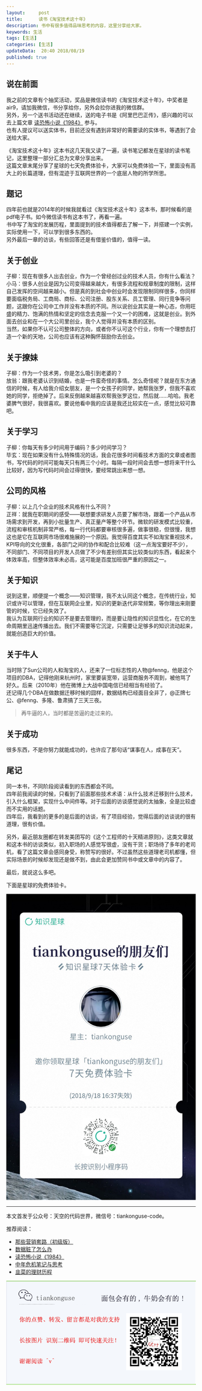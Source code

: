 ```yaml
---   
layout:     post  
title:      读书《淘宝技术这十年》
description: 书中有很多值得品味思考的内容，这里分享给大家。      
keywords: 生活 
tags: [生活]  
categories: [生活]  
updateData:  20:40 2018/08/19   
published: true   
---  
```



## 说在前面


我之前的文章有个抽奖活动，奖品是微信读书的《淘宝技术这十年》，中奖者是air9，请加我微信，书分享给你，另外会拉你进我的微信群。  
另外，另一个送书活动还在继续，送的电子书是《阿里巴巴正传》，感兴趣的可以去上篇文章 [读恐怖小说《1984》](https://mp.weixin.qq.com/s/q7HL5o_R5cqJc0b9Ll7EMw) 参与。  
也有人提议可以送实体书，目前还没有遇到非常好的需要读的实体书，等遇到了会送给大家。  


《淘宝技术这十年》这本书这几天我又读了一遍，读书笔记都发在星球的读书笔记，这里整理一部分汇总为文章分享出来。  
这篇文章末尾分享了星球的七天免费体验卡，大家可以免费体验一下，里面没有高大上的长篇道理，但有混迹于互联网世界的一个底层人物的所学所思。  


## 题记  


四年前也就是2014年的时候我就看过《淘宝技术这十年》这本书，那时候看的是pdf电子书。如今微信读书有这本书了，再看一遍。  
书中写了淘宝的发展历程，里面提到的技术值得都去了解一下，并搭建一个实例，实际使用一下，可以学到很多东西的。  
另外最后一章的访谈，有些回答还是有借鉴价值的，值得一读。  


## 关于创业  


子柳：现在有很多人出去创业，作为一个曾经创过业的技术人员，你有什么看法？  
小马：很多人创业是因为公司变得越来越大，有很多流程和规章制度的限制，这样自己发挥的空间越来越小。但是真的到社会中创业时会发现限制同样很多，你同样要面临税务局、工商局、商标、公司注册、股东关系、员工管理、同行竞争等问题，这跟你在公司中工作并没有本质的不同。所以说创业其实是一种心态，你用旺盛的精力、饱满的热情和坚定的信念去克服一个又一个的困难，这就是创业。到外面去创业和在一个大公司里创业，我个人觉得并没有本质的区别。  
当然，如果你不认可公司整体的方向，或者你不认可这个行业，你有一个理想去打造一个新的天地，公司也应该有这种胸怀鼓励你去创业。  


## 关于撩妹  


子柳：作为一个技术男，你是怎么吸引到老婆的？  
放翁：跟我老婆认识到结婚，也是一件蛮奇怪的事情。怎么奇怪呢？就是在东方通信的时候，有人给我介绍女朋友，是一个女孩子的同学，她帮我张罗，但我不喜欢她的同学，拒绝掉了。后来反倒越来越喜欢帮我张罗这位，然后就……哈哈。我老婆脾气很好，我很喜欢。要说他看中我的应该是我还比较实在一点，感觉比较可靠吧。  


## 关于学习  


子柳：你每天有多少时间用于编码？多少时间学习？  
毕玄：现在如果没有什么特殊情况的话，我会花很多时间看技术方面的文章或者图书，写代码的时间可能每天只有两三个小时。每隔一段时间会去想一想将来干什么比较好，因为写代码时间会过得很快，要经常跳出来想一想。  


## 公司的风格  


子柳：以上几个企业的技术风格有什么不同？  
正祥：就我在职期间的感受——联想要求研发人员要了解市场，跟着一个产品从市场需求到开发，再到小批量生产、真正量产等整个环节。微软的研发模式比较重，流程和审核机制非常严格，每一行代码都要审核很多遍，做事很稳，但很慢，我想这也是它在互联网市场很难施展的一个原因。我觉得百度其实不如淘宝重视技术，KPI导向的文化很重，各部门之间的协作和配合比较难（这一点淘宝要好不少），不同部门、不同项目的开发人员做了不少有差别但其实比较类似的东西，看起来个体效率高，但整体效率未必高，这可能是百度加班很严重的原因之一。  


## 关于知识  


说到这里，顺便提一个概念——知识管理，我不太认同这个概念，在传统行业，知识或许可以管理，但在互联网企业里，知识的更新迭代非常频繁，等你理出来刚要管的时候，它已经失效了。  
我认为互联网行业的知识不是要去管理的，而是要让隐性的知识显性化，在它的生命周期里迅速传播出去。我们不需要等它沉淀，只需要让足够多的知识流动起来，就能创造巨大的价值。  


## 关于牛人  


当时除了Sun公司的人和淘宝的人，还来了一位标志性的人物@fenng，他是这个项目的DBA，记得他刚来杭州时，家里要装宽带，运营商服务不周到，被他骂了好久。后来（2010年）他在微博上大战中国电信已经相当有经验了。  
还记得几个DBA在做数据迁移时候的囧样，数据结构已经面目全非了，@正牌七公、@fenng、多隆、鲁肃搞了三天三夜。   


> 再牛逼的人，当时都是苦逼的走过来的。  


## 关于成功  


很多东西，不是你努力就能成功的，也许应了那句话“谋事在人，成事在天”。  


## 尾记  


同一本书，不同阶段阅读看到的东西都会不同。  
四年前我阅读的时候，只看到了前面那些技术术语：从什么技术迁移到什么技术，引入什么框架，实现什么中间件等。对于后面的访谈感觉说的太抽象，全是比较虚而不实用的话题。  
四年后，我看到的更多的是后面的访谈，有了项目经验，觉得后面的访谈说的很有道理，很有价值。  


另外，最近朋友圈都在转发美团写的《这个工程师的十天精进原则》，这类文章就和这本书的访谈类似，初入职场的人感觉写很虚，没有干货；职场待了多年的老司机，看了这篇文章会感同身受，称赞写的很好。不过虽然这些道理老司机都懂，但实际场景的时候却发现还是做不到，由此会更加赞同书中或文章中的内容了。  


最后，就说这么多吧。  

下面是星球的免费体验卡。  

![](/images/2018/08/20180819190113.jpg) 

---

本文首发于公众号：天空的代码世界，微信号：tiankonguse-code。

推荐阅读：

* [那些营销套路（初级版）](https://mp.weixin.qq.com/s/xdvqZo9ll6kaL66CdxKXKA)  
* [数据脏了怎么办](https://mp.weixin.qq.com/s/Blw4yxmIsE51dzzbNcfFbg)  
* [读恐怖小说《1984》](https://mp.weixin.qq.com/s/q7HL5o_R5cqJc0b9Ll7EMw)  
* [中年危机笔记与思考](https://mp.weixin.qq.com/s/dFzDtZS0JN6hhpc1DF-e_g)  
* [韭菜的理财历程](https://mp.weixin.qq.com/s/hsPCy3rOADDC-CMbpnARuw)  



![](/images/tiankonguse-support.png) 




